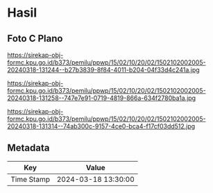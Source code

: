 # Hasil

## Foto C Plano

https://sirekap-obj-formc.kpu.go.id/b373/pemilu/ppwp/15/02/10/20/02/1502102002005-20240318-131244--b27b3839-8f84-4011-b204-04f33d4c241a.jpg

https://sirekap-obj-formc.kpu.go.id/b373/pemilu/ppwp/15/02/10/20/02/1502102002005-20240318-131258--747e7e91-0719-4819-866a-634f2780ba1a.jpg

https://sirekap-obj-formc.kpu.go.id/b373/pemilu/ppwp/15/02/10/20/02/1502102002005-20240318-131314--74ab300c-9157-4ce0-bca4-f17cf03dd512.jpg


## Metadata

| Key        | Value               |
| ---------- | ------------------- |
| Time Stamp | 2024-03-18 13:30:00 |



